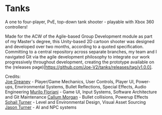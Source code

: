 # Tanks
A one to four-player, PvE, top-down tank shooter - playable with Xbox 360 controllers!

Made for the ACW of the Agile-based Group Development module as part of my Master's degree, this Unity-based 2D cartoon shooter was designed and developed over two months, according to a quoted specification. Committing to a central repository across separate branches, my team and I navigated Git via the agile development philosophy to integrate our work progressively throughout development, creating the prototype available on the (releases page)[https://github.com/Joe-V2/tanks/releases/tag/v1.0.0].

Credits:  
[Joe Greaney](https://github.com/joe-v2) - Player/Game Mechanics, User Controls, Player UI, Power-ups, Envrironmental Systems, Bullet Reflections, Special Effects, Audio Engineering
[Murilo Floriani](https://github.com/mfloriani)  - Game UI, Input Systems, Software Architecture and Git Maintenance
[Callum Morgan](https://github.com/callummorgan) - Bullet collisions, Powerup Effects
[Sohail Turner](https://github.com/soapy98) - Level and Environmental Design, Visual Asset Sourcing 
[Jason Turner](https://github.com/jturner1998) - AI and NPC systems

